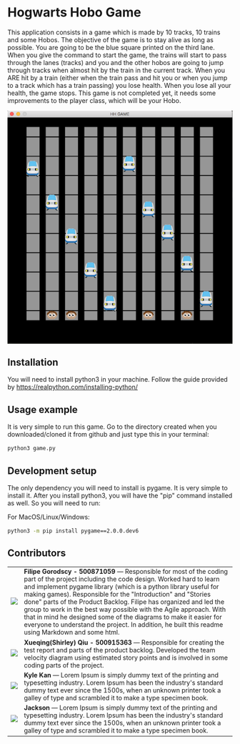 # Hogwarts Hobo Game

This application consists in a game which is made by 10 tracks, 10 trains and some Hobos. The objective of the game is to stay alive as long as possible. You are going to be the blue square printed on the third lane.
When you give the command to start the game, the trains will start to pass through the lanes (tracks) and you and the other hobos are going to jump through tracks when almost hit by the train in the current track.
When you ARE hit by a train (either when the train pass and hit you or when you jump to a track which has a train passing) you lose health. When you lose all your health, the game stops.
This game is not completed yet, it needs some improvements to the player class, which will be your Hobo.

<p align="center"><img src=images/HH-Game.png align="center"></p>

## Installation

You will need to install python3 in your machine. Follow the guide provided by
https://realpython.com/installing-python/

## Usage example

It is very simple to run this game. Go to the directory created when you downloaded/cloned it from github and just type this in your terminal:

```sh
python3 game.py
```

## Development setup

The only dependency you will need to install is pygame. It is very simple to install it. After you install python3, you will have the "pip" command installed as well. So you will need to run:

For MacOS/Linux/Windows:

```sh
python3 -m pip install pygame==2.0.0.dev6
```

## Contributors

<table>
  <tr>
    <td><a href="https://github.com/FilipeGorodscy"><img src="https://avatars0.githubusercontent.com/u/53091098?s=460&u=d3e992090857c9e4e4a556ee272e227c4fba51e4&v=4"/></a></td>
    <td><b>Filipe Gorodscy - 500871059 </b> — Responsible for most of the coding part of the project including the code design. Worked hard to learn and implement pygame library (which is a python library useful for making games). Responsible for the "Introduction" and "Stories done" parts of the Product Backlog. Filipe has organized and led the group to work in the best way possible with the Agile approach. With that in mind he designed some of the diagrams to make it easier for everyone to understand the project. In addition, he built this readme using Markdown and some html.</td>
  </tr>
  <tr>
  <td><a href="https://github.com/Shirley-qiu"><img src="https://avatars0.githubusercontent.com/u/46514410?s=460&u=0e419674bea4056183b3e7c55bb2c99c531c93f1&v=4"/></a></td>
    <td><b>Xueqing(Shirley) Qiu - 500915363 </b> — Responsible for creating the test report and parts of the product backlog. Developed the team velocity diagram using estimated story points and is involved in some coding parts of the project. </td>
  </tr>
  <tr>
    <td><a href="https://github.com/IJNAmatsukaze"><img src="https://avatars2.githubusercontent.com/u/46411829?s=460&u=5cd87c4c83e9dd4f7c4f6b0c3eee0144e1c0d7a6&v=4"/></a></td>
    <td><b>Kyle Kan</b>  — Lorem Ipsum is simply dummy text of the printing and typesetting industry. Lorem Ipsum has been the industry's standard dummy text ever since the 1500s, when an unknown printer took a galley of type and scrambled it to make a type specimen book. </td>
  </tr>
  <tr>
    <td><a href="https://github.com/chaoyu530"><img src="https://avatars0.githubusercontent.com/u/62677910?s=460&v=4"/></a>     </td>
    <td><b>Jackson</b> — Lorem Ipsum is simply dummy text of the printing and typesetting industry. Lorem Ipsum has been the industry's standard dummy text ever since the 1500s, when an unknown printer took a galley of type and scrambled it to make a type specimen book.</td>
  </tr>
</table>
  
